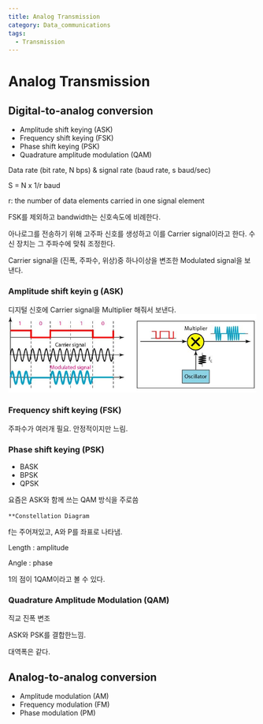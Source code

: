 ```yaml
---
title: Analog Transmission
category: Data_communications
tags:
  - Transmission
---
```


# Analog Transmission

## Digital-to-analog conversion

- Amplitude shift keying (ASK)
- Frequency shift keying (FSK)
- Phase shift keying (PSK)
- Quadrature amplitude modulation (QAM)

Data rate (bit rate, N bps) & signal rate (baud rate, s baud/sec)

S = N x 1/r baud

r: the number of data elements carried in one signal element

FSK를 제외하고 bandwidth는 신호속도에 비례한다.

아나로그를 전송하기 위해 고주파 신호를 생성하고 이를 Carrier signal이라고 한다. 수신 장치는 그 주파수에 맞춰 조정한다.

Carrier signal을 (진폭, 주파수, 위상)중 하나이상을 변조한 Modulated signal을 보낸다.

### Amplitude shift keyin g (ASK)

디지털 신호에 Carrier signal을 Multiplier 해줘서 보낸다.
![Alt text](/assets/img/ASK.jpg)

### Frequency shift keying (FSK)

주파수가 여러개 필요. 안정적이지만 느림.

### Phase shift keying (PSK)

- BASK
- BPSK
- QPSK

요즘은 ASK와 함께 쓰는 QAM 방식을 주로씀

`**Constellation Diagram`

f는 주어져있고, A와 P를 좌표로 나타냄.

Length : amplitude

Angle : phase

1의 점이 1QAM이라고 볼 수 있다.

### Quadrature Amplitude Modulation (QAM)

직교 진폭 변조

ASK와 PSK를 결합한느낌.

대역폭은 같다.

## Analog-to-analog conversion

- Amplitude modulation (AM)
- Frequency modulation (FM)
- Phase modulation (PM)
